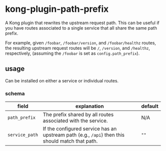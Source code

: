 # kong-plugin-path-prefix

A Kong plugin that rewrites the upstream request path. This can be useful if you have routes associated to a single service that all share the same path prefix.

For example, given `/foobar`, `/foobar/version`, and `/foobar/healthz` routes, the resulting upstream request routes will be `/`, `/version`, and `/healthz`, respectively, (assuming the `/foobar` is set as `config.path_prefix`).

## usage

Can be installed on either a service or individual routes.

### schema
| field          | explanation                                                                                     | default |
|----------------|-------------------------------------------------------------------------------------------------|---------|
| `path_prefix`  | The prefix shared by all routes associated with the service.                                    | N/A     |
| `service_path` | If the configured service has an upstream path (e.g., `/api`) then this should match that path. | `""`    |